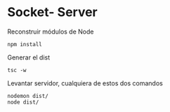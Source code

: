 # Socket- Server

Reconstruir módulos de Node
```
npm install
```

Generar el dist
```
tsc -w
```

Levantar servidor, cualquiera de estos dos comandos
```
nodemon dist/
node dist/
```
